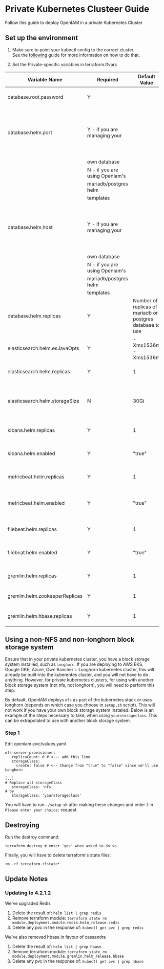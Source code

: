 # Private Kubernetes Clusteer Guide

Follow this guide to deploy OpenIAM in a private Kubernetes Cluster


## Set up the environment

1. Make sure to point your kubectl config to the correct cluster.  
   See the [following](https://kubernetes.io/docs/tasks/access-application-cluster/configure-access-multiple-clusters/) guide for more information on how to do that.

2. Set the Private-specific variables in terraform.tfvars


| Variable Name                         | Required                       | Default Value               |  Description   |
| ------------------------------------- | ------------------------------ | --------------------------- | ------------- |
| database.root.password                | Y                              |                             | The root username to the database
| database.helm.port                    | Y - if you are managing your   |                             | The database port.  Set *only* if you are managing your own database
|                                       |     own database               |                             |
|                                       | N - if you are using Openiam's |                             |
|                                       |     mariadb/postgres helm      |                             |
|                                       |     templates                  |                             |
| database.helm.host                    | Y - if you are managing your   |                             | The database host.  Set *only* if you are managing your own database
|                                       |     own database               |                             |
|                                       | N - if you are using Openiam's |                             |
|                                       |     mariadb/postgres helm      |                             |
|                                       |     templates                  |                             |
| database.helm.replicas                | Y                              | Number of replicas of mariadb or postgres database to use
| elasticsearch.helm.esJavaOpts         | Y                              | -Xmx1536m -Xms1536m         | ES Java Arguments
| elasticsearch.helm.replicas           | Y                              | 1                           | Number of Elasticsearch replicas
| elasticsearch.helm.storageSize      | N                                | 30Gi                        | The amount of storage allocated to the Elasticsearch PVC
| kibana.helm.replicas                  | Y                              | 1                           | Number of Kibana replicas
| kibana.helm.enabled                   | Y                              | "true"                      | If set to 'false', kibana will not deploy
| metricbeat.helm.replicas              | Y                              | 1                           | Number of Metricbeat replicas
| metricbeat.helm.enabled               | Y                              | "true"                      | If set to 'false', metricbeat will not deploy
| filebeat.helm.replicas                | Y                              | 1                           | Number of Filebeat replicas
| filebeat.helm.enabled                 | Y                              | "true"                      | If set to 'false', filebeat will not deploy
| gremlin.helm.replicas                 | Y                              | 1                           | Number of Janusgraph replicas
| gremlin.helm.zookeeperReplicas        | Y                              | 1                           | Number of Zookpeer replicas
| gremlin.helm.hbase.replicas           | Y                              | 1                           | Number of Hbase replicas


## Using a non-NFS and non-longhorn block storage system

Ensure that in your private kubernetes cluster, you have a block storage system installed, such as `longhorn`.  If you are deploying to AWS EKS, Google GKE, Azure, Own Rancher + Longhorn kubernetes cluster, this will already be built-into the kuberentes cluster, and you will not have to do anything.  However, for private kubernetes clusters, for using with another block storage system (not nfs, not longhorn), you will need to perform this step.

By default, OpenIAM deploys `nfs` as part of the kubernetes stack or uses longhorn (depends on which case you choose in `setup.sh` script).  This will not work if you have your own block storage system installed.  Below is an example of the steps necessary to take, when using `yourstorageclass`.  This can be extrapolated to use with another block storage system.

### Step 1

Edit openiam-pvc/values.yaml
```
nfs-server-provisioner:
   replicaCount: 0 # <--- add this line
   storageClass:
     create: false # <-- Change from "true" to "false" since we'll use Longhorn

[..]
# Replace all storageClass
   storageClass: 'nfs'
# by
   storageClass: 'yourstorageclass'
```

You will have to run `./setup.sh` after making these changes  and enter `3` in `Please enter your choice:` request.

## Destroying

Run the destroy command:
```
terraform destroy # enter 'yes' when asked to do so
```

Finally, you will have to delete terraform's state files:
```
rm -rf terraform.tfstate*
```

## Update Notes


### Updating to 4.2.1.2

We've upgraded Redis

1) Delete the result of: `helm list | grep redis`
2) Remove terraform module: `terraform state rm module.deployment.module.redis.helm_release.redis`
3) Delete any pvc in the response of: `kubectl get pvc | grep redis`


We've also removed hbase in favour of cassandra
1) Delete the result of: `helm list | grep hbase`
2) Remove terraform module: `terraform state rm module.deployment.module.gremlin.helm_release.hbase`
3) Delete any pvc in the response of: `kubectl get pvc | grep hbase`
